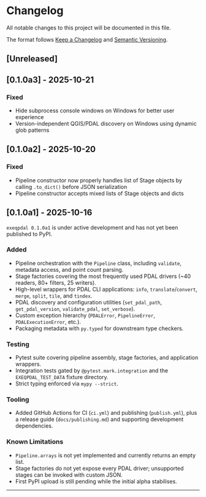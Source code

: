 # Changelog

All notable changes to this project will be documented in this file.

The format follows [Keep a Changelog](https://keepachangelog.com/en/1.0.0/) and
[Semantic Versioning](https://semver.org/spec/v2.0.0.html).

## [Unreleased]

## [0.1.0a3] - 2025-10-21

### Fixed
- Hide subprocess console windows on Windows for better user experience
- Version-independent QGIS/PDAL discovery on Windows using dynamic glob patterns

## [0.1.0a2] - 2025-10-20

### Fixed
- Pipeline constructor now properly handles list of Stage objects by calling `.to_dict()` before JSON serialization
- Pipeline constructor accepts mixed lists of Stage objects and dicts

## [0.1.0a1] - 2025-10-16

`exeqpdal 0.1.0a1` is under active development and has not yet been published to PyPI.

### Added
- Pipeline orchestration with the `Pipeline` class, including `validate`, metadata access, and point
  count parsing.
- Stage factories covering the most frequently used PDAL drivers (~40 readers, 80+ filters, 25
  writers).
- High-level wrappers for PDAL CLI applications: `info`, `translate`/`convert`, `merge`, `split`,
  `tile`, and `tindex`.
- PDAL discovery and configuration utilities (`set_pdal_path`, `get_pdal_version`, `validate_pdal`,
  `set_verbose`).
- Custom exception hierarchy (`PDALError`, `PipelineError`, `PDALExecutionError`, etc.).
- Packaging metadata with `py.typed` for downstream type checkers.

### Testing
- Pytest suite covering pipeline assembly, stage factories, and application wrappers.
- Integration tests gated by `@pytest.mark.integration` and the `EXEQPDAL_TEST_DATA` fixture
  directory.
- Strict typing enforced via `mypy --strict`.

### Tooling
- Added GitHub Actions for CI (`ci.yml`) and publishing (`publish.yml`), plus a release guide
  (`docs/publishing.md`) and supporting development dependencies.

### Known Limitations
- `Pipeline.arrays` is not yet implemented and currently returns an empty list.
- Stage factories do not yet expose every PDAL driver; unsupported stages can be invoked with custom
  JSON.
- First PyPI upload is still pending while the initial alpha stabilises.

---
